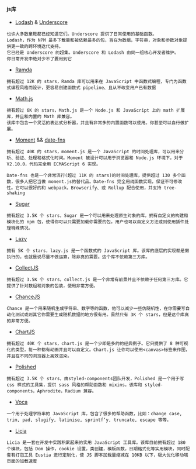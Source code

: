 #### js库
*  [Lodash](https://github.com/lodash/lodash) & [Underscore](https://github.com/jashkenas/underscore)
```text
也许大多数童鞋都已经知道它们。Underscore 提供了日常使用的基础函数。
Lodash，作为 NPM 最多下载量和被依赖最多的包，旨在为数组，字符串，对象和参数对象提供更一致的跨环境迭代支持。
它已经是 Underscore 的超集。Underscore 和 Lodash 由同一组核心开发者维护。
你日常开发中绝对少不了要用到它
```


* [Ramda](https://github.com/ramda/ramda)
```text
拥有超过 12K 的 stars，Ramda 库可以用来在 JavaScript 中函数式编程，专门为函数式编程风格而设计，更容易创建函数式 pipeline、且从不改变用户已有数据
```


* [Math.js](https://github.com/josdejong/mathjs)
```text
拥有超过 6K 的 stars，Math.js 是一个 Node.js 和 JavaScript 上的 math 扩展库，并且和内置的 Math 库兼容。
该库中包含一个灵活的表达式分析器，并且有非常多的内置函数可以使用。你甚至可以自行做扩展。
```


* [Moment](https://github.com/moment/moment/) && [date-fns](https://github.com/date-fns/date-fns)
```text
拥有超过 40K 的 stars，moment.js 是一个 JavaScript 的时间处理库，可以用来分析、验证、处理和格式化时间。Moment 被设计可以用于浏览器和 Node.js 环境下。对于 V2.10.0，代码完全用 ECMAScript 6 实现。

Date-fns 也是一个非常流行(超过 11K 的 stars)的时间处理库，提供超过 130 多个函数，很多人把它当做 moment.js的替代品。Date-fns 完全用纯函数实现，保证不可修改性。它可以很好的和 webpack，Browserify、或 Rollup 配合使用，并支持 tree-shaking
```

* [Sugar](https://github.com/andrewplummer/Sugar)
```text
拥有超过 3.5K 个 stars，Sugar 是一个可以用来处理原生对象的库。拥有自定义的构建和模块化的 npm 包，使得你可以只需要加载你需要的包。用户也可以自定义方法或则使用插件处理特殊情况。
```

* [Lazy](https://github.com/dtao/lazy.js)
```text
拥有 5K 个 stars，lazy.js 是一个函数式的 JavaScript 库。该库的底层的实现都是懒执行的，也就是说尽量不做运算，除非真的需要。这个库不依赖第三方库。
```

* [CollectJS](https://github.com/ecrmnn/collect.js/)
```text
拥有超过 3.5K 个 stars，collect.js 是一个非常有前景并且不依赖于任何第三方库。它提供了针对数组和对象的包装，使用非常方便。
```

* [ChanceJS](https://github.com/chancejs/chancejs)
```text
Chance 是一个用来随机生成字符串、数字等的函数，他可以减少一些伪随机性，在你需要写自动化测试或则其它你需要生成随机数据的地方很有用。虽然只有 3K 个 stars，但是这个库真的非常方便。
```

* [ChartJS](https://github.com/chartjs/Chart.js)
```text
拥有超过 40K 个 stars，chart.js 是一个少即是多的的经典例子。它只提供了 8 种可视化的类型，每一种都有动画并且可以自定义。Chart.js 让你可以使用<canvas>标签来作图，并且在不同的浏览器上高效渲染。
```

* [Polished](https://github.com/styled-components/polished)
```text
拥有超过 3.5K 个 stars，由styled-components团队开发，Polished 是一个用于写 css 样式的工具集，提供 sass 风格的帮助函数和 mixins。该库和 styled-components，Aphrodite，Radium 兼容。
```

* [Voca](https://github.com/panzerdp/voca)
```text
一个用于处理字符串的 JavaScript 库，包含了很多的帮助函数，比如：change case, trim, pad, slugify, latinise, sprintf‘y, truncate, escape 等等。
```

* [Licia](https://github.com/liriliri/licia)
```text
Licia 是一套在开发中实践积累起来的实用 JavaScript 工具库。该库目前拥有超过 180 个模块，包括 Dom 操作，cookie 设置，类创建，模板函数，日期格式化等实用模块，同时配套有打包工具 Eustia 进行定制化，使 JS 脚本加载量缩减在 10KB 以下，极大优化移动端页面的加载速度
```















